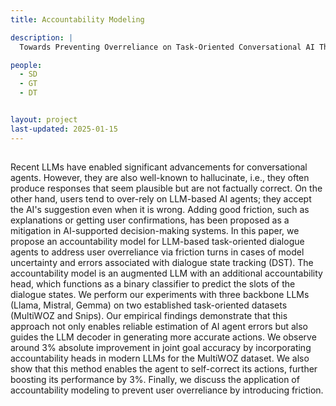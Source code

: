 ```yaml
---
title: Accountability Modeling

description: |
  Towards Preventing Overreliance on Task-Oriented Conversational AI Through Accountability Modeling

people:
  - SD
  - GT
  - DT


layout: project
last-updated: 2025-01-15
---
```




## 

Recent LLMs have enabled significant advancements for conversational agents. However, they are also well-known to hallucinate, i.e., they often produce responses that seem plausible but are not factually correct. On the other hand, users tend to over-rely on LLM-based AI agents; they accept the AI's suggestion even when it is wrong. Adding good friction, such as explanations or getting user confirmations, has been proposed as a mitigation in AI-supported decision-making systems. In this paper, we propose an accountability model for LLM-based task-oriented dialogue agents to address user overreliance via friction turns in cases of model uncertainty and errors associated with dialogue state tracking (DST). The accountability model is an augmented LLM with an additional accountability head, which functions as a binary classifier to predict the slots of the dialogue states. We perform our experiments with three backbone LLMs (Llama, Mistral, Gemma) on two established task-oriented datasets (MultiWOZ and Snips). Our empirical findings demonstrate that this approach not only enables reliable estimation of AI agent errors but also guides the LLM decoder in generating more accurate actions. We observe around 3% absolute improvement in joint goal accuracy by incorporating accountability heads in modern LLMs for the MultiWOZ dataset. We also show that this method enables the agent to self-correct its actions, further boosting its performance by 3%. Finally, we discuss the application of accountability modeling to prevent user overreliance by introducing friction.
